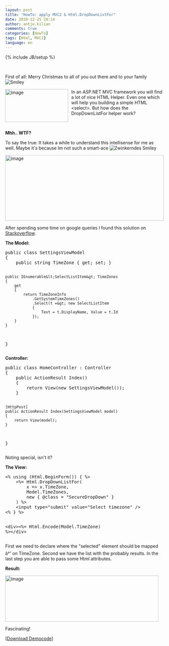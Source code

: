 ```yaml
---
layout: post
title: "HowTo: apply MVC2 & Html.DropDownListFor"
date: 2010-12-25 20:14
author: antje.kilian
comments: true
categories: [HowTo]
tags: [Html, MVC2]
language: en
---
```

{% include JB/setup %}
<p>&#160;</p>  <p>First of all: Merry Christmas to all of you out there and to your family <img style="border-bottom-style: none; border-right-style: none; border-top-style: none; border-left-style: none" class="wlEmoticon wlEmoticon-smile" alt="Smiley" src="{{BASE_PATH}}/assets/wp-images-en/wlEmoticon-smile.png" /></p> <img style="background-image: none; border-bottom: 0px; border-left: 0px; margin: 0px 10px 0px 0px; padding-left: 0px; padding-right: 0px; border-top: 0px; border-right: 0px; padding-top: 0px" title="image" border="0" alt="image" align="left" src="{{BASE_PATH}}/assets/wp-images-de/image_thumb263.png" width="200" height="104" />   <p>In an ASP.NET MVC framework you will find a lot of nice HTML Helper. Even one which will help you building a simple HTML &lt;select&gt;. But how does the DropDownListFor helper work?</p>  <p>&#160;</p>  <!--more-->  <p><b>Mhh.. WTF?</b></p>  <p><b></b></p>  <p>To say the true: It takes a while to understand this intellisense for me as well. Maybe it's because Im not such a smart-ace <img style="border-bottom-style: none; border-right-style: none; border-top-style: none; border-left-style: none" class="wlEmoticon wlEmoticon-winkingsmile" alt="Zwinkerndes Smiley" src="{{BASE_PATH}}/assets/wp-images-en/wlEmoticon-winkingsmile6.png" /></p>  <p><img style="background-image: none; border-bottom: 0px; border-left: 0px; padding-left: 0px; padding-right: 0px; border-top: 0px; border-right: 0px; padding-top: 0px" title="image" border="0" alt="image" src="{{BASE_PATH}}/assets/wp-images-de/image_thumb264.png" width="504" height="208" /></p>  <p>After spending some time on google queries I found this solution on <a href="http://stackoverflow.com/questions/2497417">Stackoverflow</a>.</p>  <p><b>The Model:</b></p>  <div style="padding-bottom: 0px; margin: 0px; padding-left: 0px; padding-right: 0px; display: inline; float: none; padding-top: 0px" id="scid:812469c5-0cb0-4c63-8c15-c81123a09de7:b0ec809b-d47f-4359-8459-ab066f75b191" class="wlWriterEditableSmartContent"><pre name="code" class="c#">public class SettingsViewModel
{
    public string TimeZone { get; set; }

    public IEnumerable&lt;SelectListItem&gt; TimeZones
    {
        get
        {
            return TimeZoneInfo
                .GetSystemTimeZones()
                .Select(t =&gt; new SelectListItem
                {
                    Text = t.DisplayName, Value = t.Id
                });
        }
    }
}</pre></div>

<p><b>Controller:</b></p>

<div style="padding-bottom: 0px; margin: 0px; padding-left: 0px; padding-right: 0px; display: inline; float: none; padding-top: 0px" id="scid:812469c5-0cb0-4c63-8c15-c81123a09de7:9fd7dd50-fe6c-4d0a-a7c7-ed044b61006d" class="wlWriterEditableSmartContent"><pre name="code" class="c#">public class HomeController : Controller
{
    public ActionResult Index()
    {
        return View(new SettingsViewModel());
    }

    [HttpPost]
    public ActionResult Index(SettingsViewModel model)
    {
        return View(model);
    }
}</pre></div>

<p>Noting special, isn't it?</p>

<p><b>The View:</b></p>

<div style="padding-bottom: 0px; margin: 0px; padding-left: 0px; padding-right: 0px; display: inline; float: none; padding-top: 0px" id="scid:812469c5-0cb0-4c63-8c15-c81123a09de7:4787558c-c1b4-47c7-b744-fe292d6deed4" class="wlWriterEditableSmartContent"><pre name="code" class="c#">&lt;% using (Html.BeginForm()) { %&gt;
    &lt;%= Html.DropDownListFor(
        x =&gt; x.TimeZone,
        Model.TimeZones,
        new { @class = "SecureDropDown" }
    ) %&gt;
    &lt;input type="submit" value="Select timezone" /&gt;
&lt;% } %&gt;

&lt;div&gt;&lt;%= Html.Encode(Model.TimeZone) %&gt;&lt;/div&gt;</pre></div>

<p>First we need to declare where the "selected" element should be mapped â†’ on TimeZone. Second we have the list with the probably results. In the last step you are able to pass some Html attributes.</p>

<p><b>Result:</b></p>

<p><a href="{{BASE_PATH}}/assets/wp-images-en/image110.png"><img style="background-image: none; border-bottom: 0px; border-left: 0px; padding-left: 0px; padding-right: 0px; display: inline; border-top: 0px; border-right: 0px; padding-top: 0px" title="image" border="0" alt="image" src="{{BASE_PATH}}/assets/wp-images-en/image_thumb19.png" width="487" height="146" /></a></p>

<p>Fascinating!</p>

<p><a href="{{BASE_PATH}}/2010/10/18/howto-dropdownlistfor-einsetzen/code-inside.de/files/democode/mvcdropdownlisthelper/mvcdropdownlisthelper.zip">[Download Democode]</a></p>

